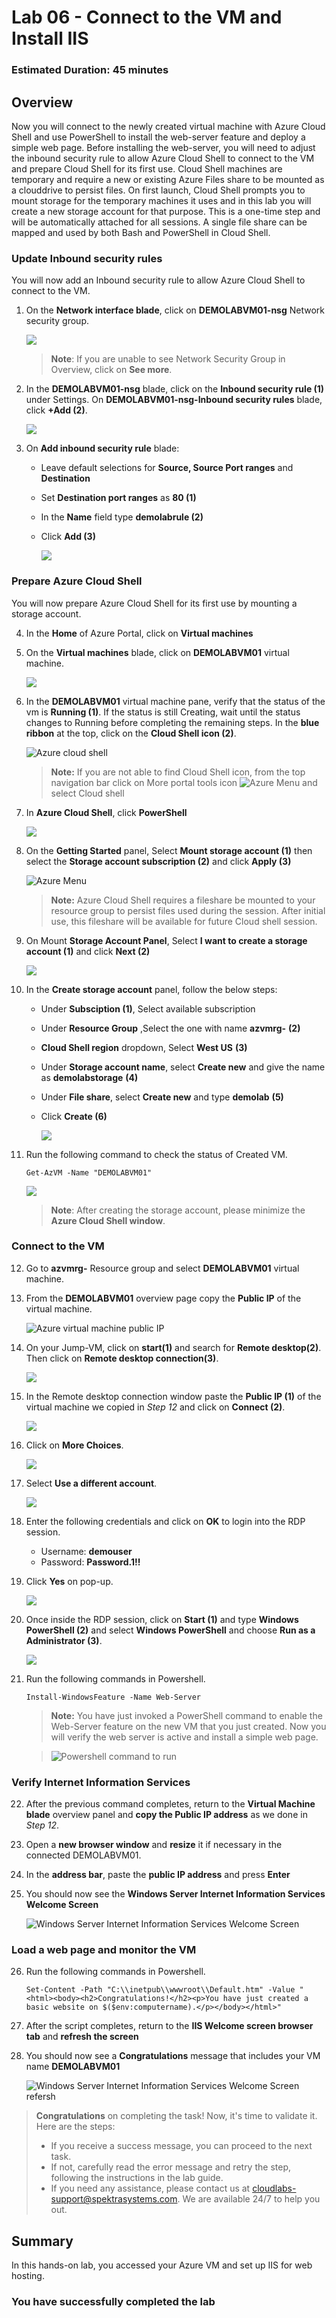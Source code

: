 ﻿# Lab 06 - Connect to the VM and Install IIS

### Estimated Duration: 45 minutes

## Overview

Now you will connect to the newly created virtual machine with Azure Cloud Shell and use PowerShell to install the web-server feature and deploy a simple web page. Before installing the web-server, you will need to adjust the inbound security rule to allow Azure Cloud Shell to connect to the VM and prepare Cloud Shell for its first use. Cloud Shell machines are temporary and require a new or existing Azure Files share to be mounted as a clouddrive to persist files. On first launch, Cloud Shell prompts you to mount storage for the temporary machines it uses and in this lab you will create a new storage account for that purpose. This is a one-time step and will be automatically attached for all sessions. A single file share can be mapped and used by both Bash and PowerShell in Cloud Shell. 

### Update Inbound security rules

You will now add an Inbound security rule to allow Azure Cloud Shell to connect to the VM.

 1. On the **Network interface blade**, click on **DEMOLABVM01-nsg** Network security group.
 
    ![](../instructions/images/lab5-image1.png)
    
    >**Note**: If you are unable to see Network Security Group in Overview, click on **See more**.
 
 2. In the **DEMOLABVM01-nsg** blade, click on the **Inbound security rule (1)** under Settings. On **DEMOLABVM01-nsg-Inbound security rules** blade, click **+Add (2)**.

    ![](../instructions/images/lab5-image2.png)
 
 3. On **Add inbound security rule** blade:
  
     - Leave default selections for **Source, Source Port ranges** and **Destination**
 
     - Set **Destination port ranges** as **80 (1)**
 
     - In the **Name** field type <copy>**demolabrule (2)**</copy>
 
     - Click **Add (3)**

       ![](../instructions/images/lab5-image3.png)

### Prepare Azure Cloud Shell

You will now prepare Azure Cloud Shell for its first use by mounting a storage account.

 4. In the **Home** of Azure Portal, click on **Virtual machines**
 
 5. On the **Virtual machines** blade, click on **DEMOLABVM01** virtual machine.

     ![](../instructions/images/lab5-image4.png)
 
 6. In the **DEMOLABVM01** virtual machine pane, verify that the status of the vm is **Running (1)**. If the status is still Creating, wait until the status changes to Running before completing the remaining steps.  In the **blue ribbon** at the top, click on the **Cloud Shell icon (2)**.

    ![Azure cloud shell](images/VMC-E6-S6.png)

    > **Note:** If you are not able to find Cloud Shell icon, from the top navigation bar click on More portal tools icon ![Azure Menu](images/moreportaltool.png) and select Cloud shell

7. In **Azure Cloud Shell**, click **PowerShell**

   ![](../instructions/images/powershell.png)

8. On the **Getting Started** panel, Select **Mount storage account (1)** then select the **Storage account subscription (2)** and click **Apply (3)**

    ![Azure Menu](images/IIS-01.png)

    > **Note:** Azure Cloud Shell requires a fileshare be mounted to your resource group to persist files used during the session. After initial use, this fileshare will be available for future Cloud shell session.

9. On Mount **Storage Account Panel**, Select **I want to create a storage account (1)** and click **Next (2)**

     ![](../instructions/images/IIS-02.png)

10. In the **Create storage account** panel, follow the below steps:
   
    - Under **Subsciption (1)**, Select available subscription
   
    - Under **Resource Group** ,Select the one with name **azvmrg-** **(2)**

    - **Cloud Shell region** dropdown, Select **West US** **(3)**

    - Under **Storage account name**, select **Create new** and give the name as **demolabstorage<inject key="Deployment ID" enableCopy="false"/>** **(4)**
    
    - Under **File share**, select **Create new** and type <copy>**demolab**</copy> **(5)**
      
    - Click **Create (6)** 

      ![](../instructions/images/IIS-03.png)

11. Run the following command to check the status of Created VM.

    ```
    Get-AzVM -Name "DEMOLABVM01"
    ```

     ![](../instructions/images/avm--6.png)    

      >**Note**: After creating the storage account, please minimize the **Azure Cloud Shell window**.

### Connect to the VM

12. Go to **azvmrg-<inject key="Deployment ID" enableCopy="false"/>** Resource group and select **DEMOLABVM01** virtual machine.

13. From the **DEMOLABVM01** overview page copy the **Public IP** of the virtual machine.

    ![Azure virtual machine public IP](images/IIS-04.png)

14. On your Jump-VM, click on **start(1)** and search for **Remote desktop(2)**. Then click on **Remote desktop connection(3)**.

     ![](../instructions/images/lab5-image6.png)

15. In the Remote desktop connection window paste the **Public IP (1)** of the virtual machine we copied in *Step 12* and click on **Connect (2)**.

     ![](../instructions/images/lab5-image7.png)

16. Click on **More Choices**.

     ![](../instructions/images/avm-2.png)

17. Select **Use a different account**.

     ![](../instructions/images/avm-3.png)

18. Enter the following credentials and click on **OK** to login into the RDP session.

    - Username: **demouser**
    - Password: **Password.1!!**

19. Click **Yes** on pop-up.   

     ![](../instructions/images/avm-5.png)

20. Once inside the RDP session, click on **Start (1)** and type **Windows PowerShell (2)** and select **Windows PowerShell** and choose **Run as a Administrator (3)**.

    ![](../instructions/images/lab5-image8.png)

21. Run the following commands in Powershell.

     ```
     Install-WindowsFeature -Name Web-Server
     
     ```

     > **Note:** You have just invoked a PowerShell command to enable the Web-Server feature on the new VM that you just created. Now you will verify the web server is active and install a simple web page.
    
     > ![Powershell command to run](images/powershell-command-install.png)

### Verify Internet Information Services

22. After the previous command completes, return to the **Virtual Machine blade** overview panel and **copy the Public IP address** as we done in *Step 12*.

23. Open a **new browser window** and **resize** it if necessary in the connected DEMOLABVM01.

24. In the **address bar**, paste the **public IP address** and press **Enter**

25. You should now see the **Windows Server Internet Information Services Welcome Screen**

    ![Windows Server Internet Information Services Welcome Screen](images/IIS-windows-server.png)

### Load a web page and monitor the VM

26. Run the following commands in Powershell.

     ```
     Set-Content -Path "C:\\inetpub\\wwwroot\\Default.htm" -Value "<html><body><h2>Congratulations!</h2><p>You have just created a basic website on $($env:computername).</p></body></html>"
     ```

27. After the script completes, return to the **IIS Welcome screen browser tab** and **refresh the screen**

28. You should now see a **Congratulations** message that includes your VM name **DEMOLABVM01**

    ![Windows Server Internet Information Services Welcome Screen refersh](images/windows-server-cong.png)

<validation step="ac29a4b2-b781-47ed-b706-536023ac7b14" />

> **Congratulations** on completing the task! Now, it's time to validate it. Here are the steps:
> - If you receive a success message, you can proceed to the next task.
> - If not, carefully read the error message and retry the step, following the instructions in the lab guide. 
> - If you need any assistance, please contact us at cloudlabs-support@spektrasystems.com. We are available 24/7 to help you out.
    

## Summary

In this hands-on lab, you accessed your Azure VM and set up IIS for web hosting.

### You have successfully completed the lab

